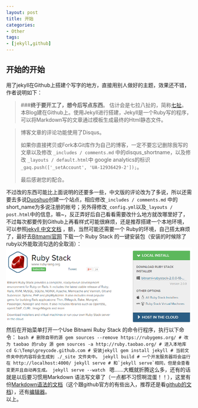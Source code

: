 ```yaml
---
layout: post
title: 开始
categories:
- Other
tags:
- [jekyll,github]
---
```



## 开始的开始
<i class="fa fa-check" style="color:green"></i>用了jekyll在Github上搭建个写字的地方，直接用别人做好的主题，效果还不错，作者说明如下：	 

> ###**终于要开工了，想今后写点东西**。 
> 估计会是七拉八扯的，简称[七扯](http://blog.sevenCHE.com)。本Blog建在Github上。使用Jekyll进行搭建，Jekyll是一个Ruby写的程序，可以将Markdown写的文章通过模板生成最终的Html静态文件。

> 博客文章的评论功能使用了Disqus。
> 
> 如果你直接拷贝或Fork本Git库作为自己的博客，一定不要忘记删除我写的文章以及修改 `_includes / comments.md`
> 中的disqus_shortname，以及修改 `_layouts / default.html`中 google analytics的标识
> `_gaq.push(['_setAccount', 'UA-12936429-2']);`。
> 
> 最后感谢您的配合。

不过改的东西可能比上面说明的还要多一些，中文版的评论改为了多说，所以还需要去多说[Duoshuo](http://duoshuo.com/create-site/)创建一个站点，相应修改`_includes / comments.md` 中的short_name为多说注册的帐号；另外得修改`_config.yml`以及`_layouts / post.html`中的信息，嘛~，反正弄好后自己看看需要改什么地方就改哪里好了，不过每次都要传到Github上再看样式可能很麻烦，还是推荐搭建一个本地环境，可以参照[jekyll 中文文档](http://jekyllcn.com/docs/installation/) ，额，当然可能还需要一个 Ruby的环境，自己搭太麻烦了，最好去[Bitmami官网][ruby] 下载一个 Ruby Stack 的一键安装包（安装的时候除了ruby以外能取消勾选的全取消）：
![bitmabi ruby stack](/media/pic2014/20140914111200.png)
然后在开始菜单打开一个Use Bitnami Ruby Stack 的命令行程序，执行以下命令：
	```bash
	# 删除自带的源
	gem sources --remove https://rubygems.org/
	# 改为 taobao 的ruby 源
	gem sources -a http://ruby.taobao.org/
	# 进入本地库
	cd G:\Temp\greycode.github.com
	# 安装jekyll
	gem install jekyll
	# 当前文件夹中的内容将会生成到 ./_site 文件夹中。
	jekyll build
	# 一个开发服务器将会运行在 http://localhost:4000/
	jekyll serve
	# 和`jekyll serve`相同，但是会查看变更并且自动再生成。
	jekyll serve --watch
	```
嗯……大概就折腾这么多，还有的话就是以后要习惯用Markdown 语法写文章了（一点都不习惯啊混蛋！！），这里有份[Markdown语法的文档][mddoc]（这个跟github官方的有些出入，推荐还是看[github的文档](https://help.github.com/articles/writing-on-github)），还有[编辑器][editor]。  
以上。


[ruby]: https://bitnami.com/stack/ruby "下载 RUBY STACK 安装包"
[mddoc]: https://github.com/riku/Markdown-Syntax-CN/blob/master/syntax.md "Markdown 语法说明 (简体中文版) "
[editor]: https://stackedit.io/editor# "在线编辑器"